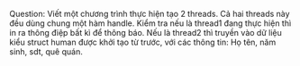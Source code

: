 Question: Viết một chương trình thực hiện tạo 2 threads. Cả hai threads này đều dùng chung một hàm handle. Kiểm tra nếu là thread1 đang thực hiện thì in ra thông điệp bất kì để thông báo. Nếu là thread2 thì truyền vào dữ liệu kiểu struct human được khởi tạo từ trước, với các thông tin: Họ tên, năm sinh, sdt, quê quán.


